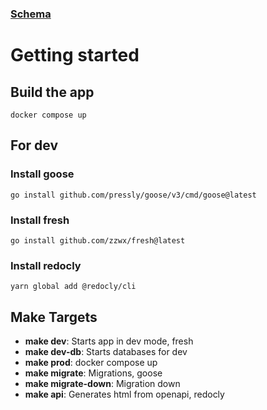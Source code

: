 ### [Schema](https://drawsql.app/teams/johns-team-27/diagrams/storeapi)

# Getting started

## Build the app
```
docker compose up
```

## For dev

### Install goose
```
go install github.com/pressly/goose/v3/cmd/goose@latest
```

### Install fresh
```
go install github.com/zzwx/fresh@latest
```

### Install redocly
```
yarn global add @redocly/cli
```

## Make Targets

- **make dev**: Starts app in dev mode, fresh
- **make dev-db**: Starts databases for dev
- **make prod**: docker compose up
- **make migrate**: Migrations, goose
- **make migrate-down**: Migration down
- **make api**: Generates html from openapi, redocly 
